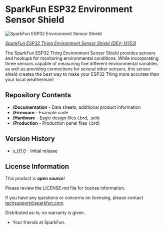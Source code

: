 SparkFun ESP32 Environment Sensor Shield
========================================

![SparkFun ESP32 Environment Sensor Shield](https://cdn.sparkfun.com//assets/parts/1/2/0/6/0/14153-01.jpg)

[*SparkFun ESP32 Thing Environment Sensor Shield (DEV-14153)*](https://www.sparkfun.com/products/14153)

The SparkFun ESP32 Thing Environment Sensor Shield provides sensors and hookups for monitoring environmental conditions. While incorporating three sensors capable of measuring five different environmental variables as well as providing connections for several other sensors, this sensor shield creates the best way to make your ESP32 Thing more accurate than your local weatherman!

Repository Contents
-------------------

* **/Documentation** - Data sheets, additional product information
* **/Firmware** - Example code 
* **/Hardware** - Eagle design files (.brd, .sch)
* **/Production** - Production panel files (.brd)

Version History
---------------
* [v_H1.0](https://github.com/sparkfun/ESP32_Environment_Sensor_Shield/tree/v_H1.0) - Initial release


License Information
-------------------

This product is _**open source**_! 

Please review the LICENSE.md file for license information. 

If you have any questions or concerns on licensing, please contact techsupport@sparkfun.com.

Distributed as-is; no warranty is given.

- Your friends at SparkFun.

_<COLLABORATION CREDIT>_
